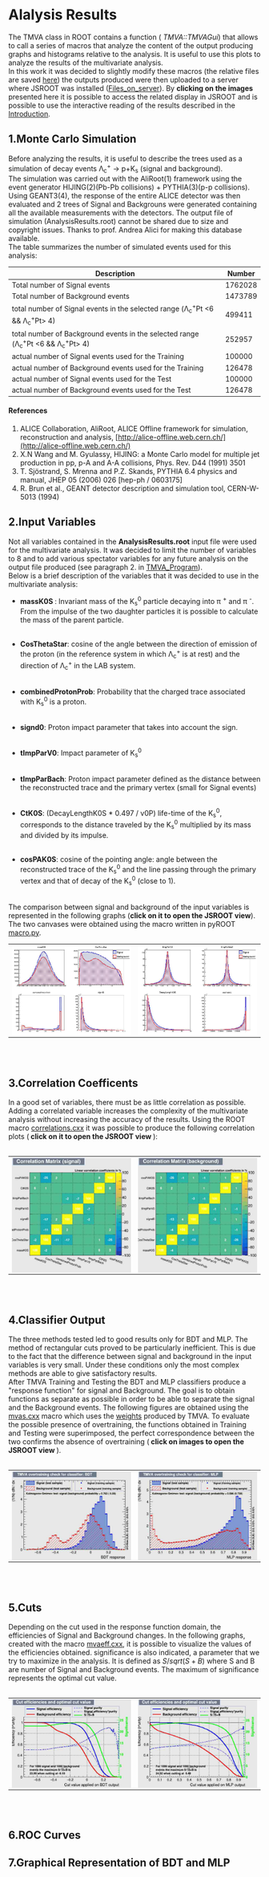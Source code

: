 # Alalysis Results 

The TMVA class in ROOT contains a function (<i> TMVA::TMVAGui</i>) that allows to call a series of macros that analyze the content of the output producing graphs and histograms relative to the analysis. It is useful to use this plots to analyze the results of the multivariate analysis.<br>In this work it was decided to slightly modify these macros (the relative files are saved [here](https://github.com/gianpierovignola/project/tree/master/JSROOT)) the outputs produced were then uploaded to a server where JSROOT was installed ([Files_on_server](https://github.com/gianpierovignola/project/tree/master/JSROOT/Files_on_server)). By <b>clicking on the images</b> presented here it is possible to access the related display in JSROOT and is possible to use the interactive reading of the results described in the [Introduction](https://github.com/gianpierovignola/project/blob/master/00_Introduction.md).

## 1.Monte Carlo Simulation

Before analyzing the results, it is useful to describe the trees used as a simulation of decay events Λ<sub>c</sub><sup>+</sup> → p+K<sub>s</sub> (signal and background).<br>
The simulation was carried out with the AliRoot(1) framework using the event generator HIJING(2)(Pb-Pb collisions) + PYTHIA(3)(p-p collisions). Using GEANT3(4), the response of the entire ALICE detector was then evaluated and 2 trees of Signal and Backgrouns were generated containing all the available measurements with the detectors. The output file of simulation (AnalysisResults.root) cannot be shared due to size and copyright issues. Thanks to prof. Andrea Alici for making this database available. <br>
The table summarizes the number of simulated events used for this analysis:

|Description|Number|
|-----------|------|
Total number of Signal events|1762028
Total number of Background events|1473789
total number of Signal events in the selected range (Λ<sub>c</sub><sup>+</sup>Pt <6 && Λ<sub>c</sub><sup>+</sup>Pt> 4)|499411
total number of Background events in the selected range (Λ<sub>c</sub><sup>+</sup>Pt <6 && Λ<sub>c</sub><sup>+</sup>Pt> 4)|252957
actual number of Signal events used for the Training|100000
actual number of Background events used for the Training|126478
actual number of Signal events used for the Test|100000
actual number of Background events used for the Test|126478


#### References
1) ALICE Collaboration, AliRoot, ALICE Offline framework for simulation, reconstruction and analysis, [http://alice-offline.web.cern.ch/](http://alice-offline.web.cern.ch/)<br>
2) X.N Wang and M. Gyulassy, HIJING: a Monte Carlo model for multiple jet production in pp, p-A and A-A collisions, Phys. Rev. D44 (1991) 3501<br>
3) T. Sjöstrand, S. Mrenna and P.Z. Skands, PYTHIA 6.4 physics and manual, JHEP 05 (2006) 026 [hep-ph / 0603175]<br>
4) R. Brun et al., GEANT detector description and simulation tool, CERN-W-5013 (1994)<br>


## 2.Input Variables 

Not all variables contained in the <b>AnalysisResults.root</b> input file were used for the multivariate analysis. It was decided to limit the number of variables to 8 and to add various spectator variables for any future analysis on the output file produced (see paragraph 2. in [TMVA_Program](https://github.com/gianpierovignola/project/blob/master/01_TMVA_Program.ipynb)).<br>
Below is a brief description of the variables that it was decided to use in the multivariate analysis:

* <b> massK0S </b>: Invariant mass of the K<sub>s</sub><sup>0</sup> particle decaying into π <sup>+</sup> and π <sup>-</sup>. From the impulse of the two daughter particles it is possible to calculate the mass of the parent particle.<br><br>

* <b>CosThetaStar</b>: cosine of the angle between the direction of emission of the proton (in the reference system in which Λ<sub>c</sub><sup>+</sup> is at rest) and the direction of Λ<sub>c</sub><sup>+</sup> in the LAB system. <br> <br>
* <b>combinedProtonProb</b>: Probability that the charged trace associated with K<sub>s</sub><sup>0</sup> is a proton. <br> <br>
* <b>signd0</b>: Proton impact parameter that takes into account the sign.<br><br>
* <b>tImpParV0</b>: Impact parameter of K<sub>s</sub><sup>0</sup><br><br>
* <b>tImpParBach</b>: Proton impact parameter defined as the distance between the reconstructed trace and the primary vertex (small for Signal events) <br> <br>
* <b>CtK0S</b>: (DecayLengthK0S * 0.497 / v0P) life-time of the K<sub>s</sub><sup>0</sup>, corresponds to the distance traveled by the K<sub>s</sub><sup>0</sup> multiplied by its mass and divided by its impulse. <br> <br>
* <b>cosPAK0S</b>: cosine of the pointing angle: angle between the reconstructed trace of the K<sub>s</sub><sup>0</sup> and the line passing through the primary vertex and that of decay of the K<sub>s</sub><sup>0</sup> (close to 1). <br> <br>

The comparison between signal and background of the input variables is represented in the following graphs (<b>click on it to open the JSROOT view</b>). The two canvases were obtained using the macro written in pyROOT [macro.py](https://github.com/gianpierovignola/project/blob/master/JSROOT/macro.py).
<br>
<table cellspacing="0" cellpadding="0" width="70%">
<tr><td>
    <a href="https://jsrootsoftwareandcomputing.000webhostapp.com/rootfile/Input_Variables_1.html" target="_blank"> 
        <img src="img/Input_Variables_1.jpg" width="100%" align="center" title="Input_Variables_1">
    </a>
</td><td>
    <a href="https://jsrootsoftwareandcomputing.000webhostapp.com/rootfile/Input_Variables_2.html" target="_blank"> 
        <img src="img/Input_Variables_2.jpg" width="100%" align="center" title="Input_Variables_2">
    </a>
</td></tr>
</table>
<br><br>

## 3.Correlation Coefficents
In a good set of variables, there must be as little correlation as possible. Adding a correlated variable increases the complexity of the multivariate analysis without increasing the accuracy of the results. Using the ROOT macro [correlations.cxx](https://github.com/gianpierovignola/project/blob/master/JSROOT/correlations.cxx) it was possible to produce the following correlation plots (<b> click on it to open the JSROOT view </b>):
<br><br>
<table cellspacing="0" cellpadding="0" width="70%">
<tr><td>
    <a href="https://jsrootsoftwareandcomputing.000webhostapp.com/rootfile/CorrelationMatrixS.html" target="_blank"> 
        <img src="img/CorrelationMatrixS.jpg" width="100%" align="center" title="CorrelationMatrixS">
    </a>
</td><td>
    <a href="https://jsrootsoftwareandcomputing.000webhostapp.com/rootfile/CorrelationMatrixB.html" target="_blank"> 
        <img src="img/CorrelationMatrixB.jpg" width="100%" align="center" title="CorrelationMatrixB">
    </a>
</td></tr>
</table>
<br><br>

## 4.Classifier Output
The three methods tested led to good results only for BDT and MLP. The method of rectangular cuts proved to be particularly inefficient. This is due to the fact that the difference between signal and background in the input variables is very small. Under these conditions only the most complex methods are able to give satisfactory results. <br>
After TMVA Training and Testing the BDT and MLP classifiers produce a "response function" for signal and Background. The goal is to obtain functions as separate as possible in order to be able to separate the signal and the Background events. The following figures are obtained using the [mvas.cxx](https://github.com/gianpierovignola/project/blob/master/JSROOT/mvas.cxx) macro which uses the [weights](https://github.com/gianpierovignola/project/tree/master/Results/dataset/weights) produced by TMVA. To evaluate the possible presence of overtraining, the functions obtained in Training and Testing were superimposed, the perfect correspondence between the two confirms the absence of overtraining (<b> click on images to open the JSROOT view </b>).
<br><br>
<table cellspacing="0" cellpadding="0" width="70%">
<tr><td>
    <a href="https://jsrootsoftwareandcomputing.000webhostapp.com/rootfile/ClassifierOutputBDT.html" target="_blank"> 
        <img src="img/ClassifierOutputBDT.jpg" width="100%" align="center" title="ClassifierOutputBDT">
    </a>
</td><td>
    <a href="https://jsrootsoftwareandcomputing.000webhostapp.com/rootfile/ClassifierOutputMLP.html" target="_blank"> 
        <img src="img/ClassifierOutputMLP.jpg" width="100%" align="center" title="ClassifierOutputMLP">
    </a>
</td></tr>
</table>
<br><br>

## 5.Cuts
Depending on the cut used in the response function domain, the efficiencies of Signal and Background changes. In the following graphs, created with the macro [mvaeff.cxx](https://github.com/gianpierovignola/project/blob/master/JSROOT/mvaeffs.cxx), it is possible to visualize the values of the efficiencies obtained. significance is also indicated, a parameter that we try to maximize in the analysis. It is defined as $S/sqrt(S + B)$ where S and B are number of Signal and Background events. The maximum of significance represents the optimal cut value.
<br><br>
<table cellspacing="0" cellpadding="0" width="70%">
<tr><td>
    <a href="https://jsrootsoftwareandcomputing.000webhostapp.com/rootfile/CutBDT.html" target="_blank"> 
        <img src="img/CutBDT.jpg" width="100%" align="center" title="CutBDT">
    </a>
</td><td>
    <a href="https://jsrootsoftwareandcomputing.000webhostapp.com/rootfile/CutMLP.html" target="_blank"> 
        <img src="img/CutMLP.jpg" width="100%" align="center" title="CutMLP">
    </a>
</td></tr>
</table>
<br><br>

## 6.ROC Curves 
## 7.Graphical Representation of BDT and MLP
